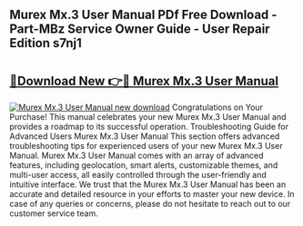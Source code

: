 ## Murex Mx.3 User Manual PDf Free Download - Part-MBz Service Owner Guide - User Repair Edition s7nj1

# <h2><a href="http://cf23215.oget.top/?id=Murex+Mx.3+User+Manual">🔗Download New 👉🔴 Murex Mx.3 User Manual</a></h2>

[![Murex Mx.3 User Manual new download](https://i.imgur.com/5g1atiW.png)](http://cf23215.oget.top/?id=Murex+Mx.3+User+Manual)
Congratulations on Your Purchase! This manual celebrates your new Murex Mx.3 User Manual and provides a roadmap to its successful operation. Troubleshooting Guide for Advanced Users Murex Mx.3 User Manual This section offers advanced troubleshooting tips for experienced users of your new Murex Mx.3 User Manual. Murex Mx.3 User Manual comes with an array of advanced features, including geolocation, smart alerts, customizable themes, and multi-user access, all easily controlled through the user-friendly and intuitive interface. We trust that the Murex Mx.3 User Manual has been an accurate and detailed resource in your efforts to master your new device. In case of any queries or concerns, please do not hesitate to reach out to our customer service team.

